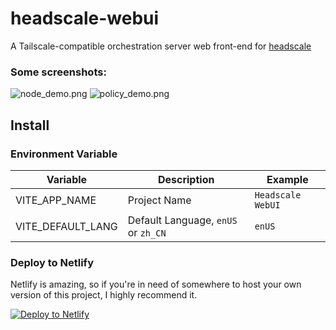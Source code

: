 # headscale-webui
A Tailscale-compatible orchestration server web front-end for [headscale](https://github.com/juanfont/headscale)

### Some screenshots:
![node_demo.png](doc/Fnode_demo.png)
![policy_demo.png](doc/Fpolicy_demo.png)

## Install

### Environment Variable

| Variable | Description                  | Example           |
|----|------------------------------|-------------------|
| VITE_APP_NAME | Project Name                 | `Headscale WebUI` |
| VITE_DEFAULT_LANG | Default Language, `enUS` or `zh_CN` | `enUS`            |

### Deploy to Netlify
Netlify is amazing, so if you're in need of somewhere to host your own version of this project, I highly recommend it.

[![Deploy to Netlify](https://www.netlify.com/img/deploy/button.svg)](https://app.netlify.com/start/deploy?repository=https://github.com/jamebal/headscale-webui)
